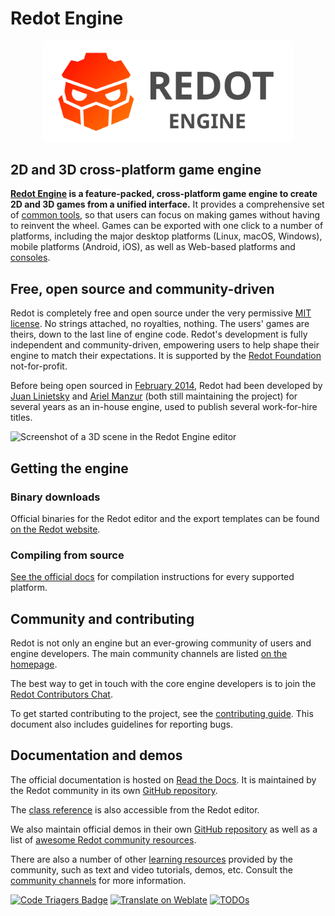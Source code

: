 # Redot Engine

<p align="center">
  <a href="https://redotengine.org">
    <img src="logo_outlined.svg" width="400" alt="Redot Engine logo">
  </a>
</p>

## 2D and 3D cross-platform game engine

**[Redot Engine](https://redotengine.org) is a feature-packed, cross-platform
game engine to create 2D and 3D games from a unified interface.** It provides a
comprehensive set of [common tools](https://redotengine.org/features), so that
users can focus on making games without having to reinvent the wheel. Games can
be exported with one click to a number of platforms, including the major desktop
platforms (Linux, macOS, Windows), mobile platforms (Android, iOS), as well as
Web-based platforms and [consoles](https://docs.redotengine.org/en/latest/tutorials/platform/consoles.html).

## Free, open source and community-driven

Redot is completely free and open source under the very permissive [MIT license](https://redotengine.org/license).
No strings attached, no royalties, nothing. The users' games are theirs, down
to the last line of engine code. Redot's development is fully independent and
community-driven, empowering users to help shape their engine to match their
expectations. It is supported by the [Redot Foundation](https://redot.foundation/)
not-for-profit.

Before being open sourced in [February 2014](https://github.com/redotengine/redot/commit/0b806ee0fc9097fa7bda7ac0109191c9c5e0a1ac),
Redot had been developed by [Juan Linietsky](https://github.com/reduz) and
[Ariel Manzur](https://github.com/punto-) (both still maintaining the project)
for several years as an in-house engine, used to publish several work-for-hire
titles.

![Screenshot of a 3D scene in the Redot Engine editor](https://raw.githubusercontent.com/redotengine/redot-design/master/screenshots/editor_tps_demo_1920x1080.jpg)

## Getting the engine

### Binary downloads

Official binaries for the Redot editor and the export templates can be found
[on the Redot website](https://redotengine.org/download).

### Compiling from source

[See the official docs](https://docs.redotengine.org/en/latest/contributing/development/compiling)
for compilation instructions for every supported platform.

## Community and contributing

Redot is not only an engine but an ever-growing community of users and engine
developers. The main community channels are listed [on the homepage](https://redotengine.org/community).

The best way to get in touch with the core engine developers is to join the
[Redot Contributors Chat](https://chat.redotengine.org).

To get started contributing to the project, see the [contributing guide](CONTRIBUTING.md).
This document also includes guidelines for reporting bugs.

## Documentation and demos

The official documentation is hosted on [Read the Docs](https://docs.redotengine.org).
It is maintained by the Redot community in its own [GitHub repository](https://github.com/redotengine/redot-docs).

The [class reference](https://docs.redotengine.org/en/latest/classes/)
is also accessible from the Redot editor.

We also maintain official demos in their own [GitHub repository](https://github.com/redotengine/redot-demo-projects)
as well as a list of [awesome Redot community resources](https://github.com/redotengine/awesome-redot).

There are also a number of other
[learning resources](https://docs.redotengine.org/en/latest/community/tutorials.html)
provided by the community, such as text and video tutorials, demos, etc.
Consult the [community channels](https://redotengine.org/community)
for more information.

[![Code Triagers Badge](https://www.codetriage.com/redotengine/redot/badges/users.svg)](https://www.codetriage.com/redotengine/redot)
[![Translate on Weblate](https://hosted.weblate.org/widgets/redot-engine/-/redot/svg-badge.svg)](https://hosted.weblate.org/engage/redot-engine/?utm_source=widget)
[![TODOs](https://badgen.net/https/api.tickgit.com/badgen/github.com/redotengine/redot)](https://www.tickgit.com/browse?repo=github.com/redotengine/redot)
